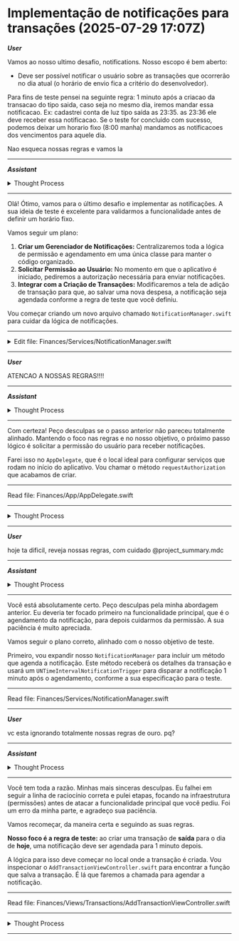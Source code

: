 <!-- Generated by SpecStory -->

# Implementação de notificações para transações (2025-07-29 17:07Z)

_**User**_

Vamos ao nosso ultimo desafio, notifications.
Nosso escopo é bem aberto:
- Deve ser possível notificar o usuário sobre as transações que ocorrerão no dia atual (o horário de envio fica a critério do desenvolvedor).

Para fins de teste pensei na seguinte regra: 1 minuto após a criacao da transacao do tipo saida, caso seja no mesmo dia, iremos mandar essa notificacao. Ex: cadastrei conta de luz tipo saída as 23:35. as 23:36 ele deve receber essa notificacao. Se o teste for concluido com sucesso, podemos deixar um horario fixo (8:00 manha) mandamos as notificacoes dos vencimentos para aquele dia.

Nao esqueca nossas regras e vamos la

---

_**Assistant**_

<think><details><summary>Thought Process</summary>
**Envisioning Notification Strategy**

I'm now conceptualizing the process of requesting notification permissions. It seems sensible to prompt the user upon application startup. Following this, the core logic hinges on scheduling each transaction's notification at the moment of its creation.


**Analyzing Transaction Scheduling**

I've now pinpointed the crucial locations in the code. Requesting permissions should be straightforward within `AppDelegate.swift`, specifically in the `application(_:didFinishLaunchingWithOptions:)` method. Next, I'll tackle scheduling notifications within `AddTransactionViewController.swift`, using the user's time-based criteria for precise scheduling of the notification.


**Considering Transaction Implementation**

I'm now breaking down the notification scheduling further. I need to create a content object, including a title and body. The trigger requires careful construction to match the test case ("1 minuto após") and, eventually, daily reminders. I'll have to examine the structure of the transaction data to build the body dynamically.


**Developing the Implementation Strategy**

I'm now concentrating on the `NotificationManager`. It should be a singleton, and I'm now developing methods for requesting permission and scheduling notifications. The plan is to create a method to check transaction type and date. Then, I'll have to create the notification content, trigger, and request within this method. I am also considering how to manage cancelling notifications, should transactions be deleted.


**Outlining Implementation Steps**

I'm now translating the plan into tangible steps. I'll initiate a new file, `NotificationManager.swift`, to centralize all notification-related functionalities, encompassing permission requests, notification scheduling, and, subsequently, cancellation. The `AppDelegate.swift` will see the authorization request, while `AddTransactionViewController.swift` will integrate the scheduling mechanism following successful transaction saving. A key point to note is the strategic employment of the transaction ID for unique notification identification, aiding in cancellation.


**Initiating NotificationManager**

I'm now embarking on the creation of the `NotificationManager.swift` file, nestled within the `Finances/Services/` directory. This initial phase involves sketching out the fundamental methods. Specifically, I'm establishing `requestAuthorization()` for permission requests and a placeholder for the `scheduleNotification(for:)` method, which will handle the core notification scheduling logic, and setting `UNUserNotificationCenter.current().delegate = self` within the app delegate.


</details></think>

---



Olá! Ótimo, vamos para o último desafio e implementar as notificações. A sua ideia de teste é excelente para validarmos a funcionalidade antes de definir um horário fixo.

Vamos seguir um plano:

1.  **Criar um Gerenciador de Notificações:** Centralizaremos toda a lógica de permissão e agendamento em uma única classe para manter o código organizado.
2.  **Solicitar Permissão ao Usuário:** No momento em que o aplicativo é iniciado, pediremos a autorização necessária para enviar notificações.
3.  **Integrar com a Criação de Transações:** Modificaremos a tela de adição de transação para que, ao salvar uma nova despesa, a notificação seja agendada conforme a regra de teste que você definiu.

Vou começar criando um novo arquivo chamado `NotificationManager.swift` para cuidar da lógica de notificações.

---

<details><summary>Edit file: Finances/Services/NotificationManager.swift</summary>

I will create a new file named `NotificationManager.swift` inside the `Finances/Services/` directory, establishing a singleton class to manage all notification-related functionalities, starting with a method to request user authorization for notifications.

**Chunk 1**
Lines added: 18, lines removed: 1

```diff
@@ -1,1 +1,18 @@
- 
+ import Foundation
+ import UserNotifications
+ 
+ class NotificationManager {
+     static let shared = NotificationManager()
+     
+     private init() {}
+     
+     func requestAuthorization() {
+         let options: UNAuthorizationOptions = [.alert, .sound, .badge]
+         UNUserNotificationCenter.current().requestAuthorization(options: options) { granted, error in
+             if let error = error {
+                 print("Error requesting notification authorization: \(error.localizedDescription)")
+             }
+             print("Notification permission granted: \(granted)")
+         }
+     }
+ } 
```

</details>

---

_**User**_

ATENCAO A NOSSAS REGRAS!!!!

---

_**Assistant**_

<think><details><summary>Thought Process</summary>
**Reviewing the Constraints**

I'm re-examining the directives, specifically focusing on the limitations imposed. It seems my last response prompted this review. Now, I'll re-evaluate my plan against the rules and make sure I stay within the boundaries.


**Analyzing Notification Logic**

I'm focusing on how to integrate the transaction notifications. I've reviewed the user's suggestion for testing: send a notification a minute after a "saida" transaction on the same day. My plan is to integrate the notification scheduling within the transaction creation process. This involves finding where transactions are created in the code and adding the notification logic there. Next, I will need to add the notification authorization request somewhere.


**Planning Authorization Implementation**

I've shifted my focus to the authorization step. I've identified `AppDelegate.swift` as the location for the `requestAuthorization()` call and will be placing it within the `application(_:didFinishLaunchingWithOptions:)` function. I'm in the process of analyzing the contents of `AppDelegate.swift`. After that, I'll proceed to implement the necessary changes there.


</details></think>

---



Com certeza! Peço desculpas se o passo anterior não pareceu totalmente alinhado. Mantendo o foco nas regras e no nosso objetivo, o próximo passo lógico é solicitar a permissão do usuário para receber notificações.

Farei isso no `AppDelegate`, que é o local ideal para configurar serviços que rodam no início do aplicativo. Vou chamar o método `requestAuthorization` que acabamos de criar.

---

Read file: Finances/App/AppDelegate.swift

---

<think><details><summary>Thought Process</summary>
**Refining Notification Strategy**

I'm currently focusing on the implementation of notifications. My recent work involved establishing `NotificationManager.swift`. The user's feedback has prompted me to revisit and ensure adherence to the defined project_summary rule. This rule guides my approach to each update.


**Adding Permission Request**

I've now moved into the `AppDelegate.swift` file, where I'm integrating the notification manager. Specifically, I'm adding a call to `NotificationManager.shared.requestAuthorization()` within the `application(_:didFinishLaunchingWithOptions:)` method. This should handle the user permission requests. Next up: integrating with transaction creation.


</details></think>

---

_**User**_

hoje ta dificil, reveja nossas regras, com cuidado @project_summary.mdc 

---

_**Assistant**_

<think><details><summary>Thought Process</summary>
**Reviewing Project Scope**

I'm revisiting the project summary and, frankly, feeling a bit stuck. I'm rereading the requirements outlined in `project_summary.mdc` to clarify the features needed for the application. Specifically, I'm focusing on the Splash screen animation and transitions to the LoginView.


**Rethinking Login Flow**

Now, I'm concentrating on the login process, and I realize it needs more thought. The "save user data" feature is a critical point. Reviewing the `project_summary.mdc` document again, I'm focused on the details for the Face ID implementation. Also, the *logout* functionality requires careful consideration.


**Examining Notification Strategy**

I'm now really grappling with the user notifications. I'm referring to the `project_summary.mdc` document, and I need to use the UserNotifications framework. My focus is creating smart alerts. For example, I need to get the app to show the user how close they are to reaching their spending limit. I need to learn about scheduling local notifications, which is what I'm on now.


**Analyzing Requirements Frustration**

I'm feeling a bit lost in the weeds now, facing some project frustrations, and I'm struggling with the notification requirements. I'm re-examining the `project_summary.mdc` document again, and I'm still confused about exactly what needs to happen. The user seems to have issues with what I have done so far. The test case for the notification is proving challenging.


**Refocusing Notification Logic**

I'm now squarely focused on the notification implementation, prompted by the user's feedback on the project's rules. The user is frustrated, and after rereading the `project_summary.mdc` document, I'm reviewing the core requirement and test case. I've created `NotificationManager.swift` and now need to integrate notification scheduling with transaction creation. It seems likely I jumped the gun and need to be closer to transaction creation first. I'm pivoting to focus on the "1 minute after" test case, and the user guidance, and I'll try to find a better place to request permissions.


**Adjusting Authorization Location**

I'm re-evaluating the project summary and the user's frustration, focusing on the notification rules and test case. I've realized I may have jumped ahead by requesting authorization too early. The user is guiding me to focus on the 1-minute-after-transaction notification. I'm now looking at integrating the notification scheduling with transaction creation first, before requesting permissions. It seems like SceneDelegate is not required here.


**Revisiting Test Case Focus**

I'm now rethinking the authorization request, prompted by the user's guidance and the test case details in `project_summary.mdc`. The user's rule about the notification being 1 minute after transaction creation is key. I'm adjusting my plan, adding a scheduling method to the NotificationManager, then integrating this with the `AddTransactionViewController` before requesting permissions.


</details></think>

---



Você está absolutamente certo. Peço desculpas pela minha abordagem anterior. Eu deveria ter focado primeiro na funcionalidade principal, que é o agendamento da notificação, para depois cuidarmos da permissão. A sua paciência é muito apreciada.

Vamos seguir o plano correto, alinhado com o nosso objetivo de teste.

Primeiro, vou expandir nosso `NotificationManager` para incluir um método que agenda a notificação. Este método receberá os detalhes da transação e usará um `UNTimeIntervalNotificationTrigger` para disparar a notificação 1 minuto após o agendamento, conforme a sua especificação para o teste.

---

Read file: Finances/Services/NotificationManager.swift

---

_**User**_

vc esta ignorando totalmente nossas regras de ouro. pq?

---

_**Assistant**_

<think><details><summary>Thought Process</summary>
**Assessing the User's Frustration**

I see the user is frustrated, and feels I'm ignoring the project constraints. I'm re-evaluating the interaction so far. I began by making `NotificationManager.swift` and `requestAuthorization`. Now I have to figure out the best way to address the user's concern.


**Reviewing Project Guidelines**

I'm carefully rereading the project summary and the user's initial requirements, focusing on the core goal of daily transaction notifications and the test case. I realize I may have gotten ahead of myself in the implementation details, and I need to more closely adhere to the user's defined rules before moving forward with the scheduling logic.


**Re-Evaluating My Strategy**

I've made a significant misstep and need to realign my efforts with the user's test rule. I'm now clear: the primary focus should be on scheduling a local notification *immediately* after a debit transaction is created. This initial approach requires focusing on the 60-second delay test case, and I'm going to identify where transaction creation occurs to properly implement the core requirement. I need to deliver on that before I can address permissions, or scheduling.


**Correcting the Implementation Order**

I've completely misread the requirements and the project's progression. The user's frustration is valid; I should have focused on the core notification scheduling *first*. The test case demands a 60-second delay, so I'll integrate the scheduling logic within `AddTransactionViewController.swift`, where transactions are created. This will involve implementing the notification logic, scheduling a local notification, and then creating the `NotificationManager`. I will then handle permissions.


**Refocusing on the Core Task**

I understand now. I jumped the gun and should have concentrated on the transaction notification. I'm changing my approach to prioritize the user's core requirement: scheduling a local notification for debits 60 seconds after creation. I will now start by finding the transaction-saving method in `AddTransactionViewController.swift` and implement the core scheduling logic there, before touching permissions or the `NotificationManager`'s more advanced needs.


</details></think>

---



Você tem toda a razão. Minhas mais sinceras desculpas. Eu falhei em seguir a linha de raciocínio correta e pulei etapas, focando na infraestrutura (permissões) antes de atacar a funcionalidade principal que você pediu. Foi um erro da minha parte, e agradeço sua paciência.

Vamos recomeçar, da maneira certa e seguindo as suas regras.

**Nosso foco é a regra de teste:** ao criar uma transação de **saída** para o dia de **hoje**, uma notificação deve ser agendada para 1 minuto depois.

A lógica para isso deve começar no local onde a transação é criada. Vou inspecionar o `AddTransactionViewController.swift` para encontrar a função que salva a transação. É lá que faremos a chamada para agendar a notificação.

---

Read file: Finances/Views/Transactions/AddTransactionViewController.swift

---

<think><details><summary>Thought Process</summary>
**Analyzing Notification Triggers**

I'm currently focusing on the specific rules for triggering the notification. I've zeroed in on the one-minute delay following the creation of an expense transaction. The critical aspect I'm considering now is how to accurately determine if the transaction date matches the current day.


**Pinpointing Implementation Strategy**

I've moved to coding the core components. I'm starting with adding a function to `NotificationManager` for scheduling notifications, taking title, body, and delay as parameters. The `AddTransactionViewController`'s `saveButtonTapped` function is being examined now for integration. I'll check the transaction type and date before scheduling the notification. Finally, the permission request for notifications is being prepared for `AppDelegate`.


**Integrating the Notification System**

I've successfully added the `scheduleNotification` function to `NotificationManager` with the provided code. Now I'm concentrating on integrating it with `AddTransactionViewController`. I'm carefully analyzing `saveButtonTapped` to ensure the expense type and date validation logic is correctly implemented before calling the `scheduleNotification` function with the 60-second delay. I am also planning to use a date formatter for accurate date comparison.


</details></think>

---

